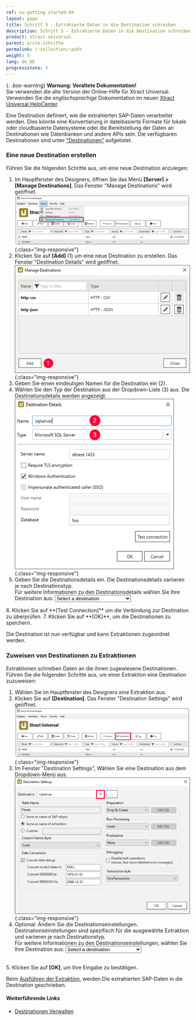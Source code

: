 ```yaml
---
ref: xu-getting-started-04
layout: page
title: Schritt 5 - Extrahierte Daten in die Destination schreiben
description: Schritt 5 - Extrahierte Daten in die Destination schreiben
product: xtract-universal
parent: erste-schritte
permalink: /:collection/:path
weight: 5
lang: de_DE
progressstate: 5
---
```


{: .box-warning}
**Warnung: Veraltete Dokumentation!** <br>
Sie verwenden die alte Version der Online-Hilfe für Xtract Universal.<br>
Verwenden Sie die *englischsprachige* Dokumentation im neuen [Xtract Universal HelpCenter](https://helpcenter.theobald-software.com/xtract-universal/documentation/introduction/).

 
Eine Destination definiert, wie die extrahierten SAP-Daten verarbeitet werden.
Dies könnte eine Konvertierung in dateibasierte Formate für lokale oder cloudbasierte Dateisysteme oder die Bereitstellung der Daten an Destinationen wie Datenbanken und andere APIs sein.
Die verfügbaren Destinationen sind unter ["Destinationen"](../destinationen) aufgelistet.

### Eine neue Destination erstellen
<!---
this script generates a link to the destination details of the selected destination (in step 5)
the option in the list must be set as follows:
	<option value="name-of-the-md-file-of-the-destination">DisplayedName</option>
-->
  <script>
  function getSelectedValueDetails(){
	var selectedValueD = document.getElementById("destination").value;
	window.location = "https://help.theobald-software.com/en/xtract-universal/destinations/" + selectedValueD + "#destination-details"
	}
  </script> 

Führen Sie die folgenden Schritte aus, um eine neue Destination anzulegen:
1. Im Hauptfenster des Designers, öffnen Sie das Menü **[Server] > [Manage Destinations]**. Das Fenster "Manage Destinations" wird geöffnet.
![Load-Destinations](/img/content/xu/xu_destination.png){:class="img-responsive"}
2. Klicken Sie auf **[Add]** (1) um eine neue Destination zu erstellen. Das Fenster "Destination Details" wird geöffnet.<br>
![Load-Manage-Shared-Destination](/img/content/destinations_load_manage_shared.png){:class="img-responsive"}
3. Geben Sie einen eindeutigen Namen für die Destination ein (2). 
4. Wählen Sie den Typ der Destination aus der Dropdown-Liste (3) aus. Die Destinationsdetails werden angezeigt.<br>
![Select-Destination-Type](/img/content/sqlserver_destination-details.png){:class="img-responsive"}
5. Geben Sie die Destinationsdetails ein. Die Destinationsdetails variieren je nach Destinationstyp. <br>
Für weitere Informationen zu den Destinationsdetails wählen Sie Ihre Destination aus: <select name="destinationlist" id="destination" onChange="getSelectedValueDetails();">
    <option value=" " disabled selected>Select a destination</option>
    <option value="csv-flat-file">Flat File CSV</option>
    <option value="json-flat-file">Flat File JSON</option>
    <option value="parquet">Flat File Parquet</option>
	<option value="csv-via-http">WebService CSV</option>
	<option value="json-via-http">WebService JSON</option>
	<option value="alteryx">Alteryx</option>
	<option value="amazon-aws-s3">Amazon S3</option>
	<option value="amazon-redshift">Amazon Redshift</option>
	<option value="azure-storage">Azure Storage</option>
	<option value="azure-synapse-analytics">Azure Synapse Analytics</option>
	<option value="exasol">EXASolution</option>
	<option value="google-cloud-storage">Google Cloud Storage</option>
	<option value="huawei">Huawei Cloud OBS</option>
	<option value="ibm-db2">IBM DB2</option>
	<option value="knime">KNIME</option>
	<option value="microsoft-sql-server">Microsoft SQL Server</option>
	<option value="mysql">MySQL</option>
	<option value="oracle">Oracle</option>
	<option value="postgreSQL">PostgreSQL</option>
	<option value="Power-BI-Connector">Power BI Connector</option>
	<option value="qliksense-qlikview">QlikSense and QlikView</option>
	<option value="salesforce">Salesforce</option>
	<option value="sap-hana">SAP HANA</option>
	<option value="sharepoint">SharePoint</option>
	<option value="snowflake">Snowflake</option>
	<option value="server-report-services">SQL Server Reporting Services</option>
	<option value="tableau">Tableau</option>
  </select>
6. Klicken Sie auf **[Test Connection]** um die Verbindung zur Destination zu überprüfen.
7. Klicken Sie auf **[OK]**, um die Destinationen zu speichern. 

Die Destination ist nun verfügbar und kann Extraktionen zugeordnet werden.

### Zuweisen von Destinationen zu Extraktionen

<!---
this script generates a link to the destination settings of the selected destination (in step 4)
the option in the list must be set as follows:
	<option value="name-of-the-md-file-of-the-destination">DisplayedName</option>
-->
  <script>
  function getSelectedValueSettings(){
	var selectedValueS = document.getElementById("destinationsettings").value;
	window.location = "https://help.theobald-software.com/en/xtract-universal/destinations/" + selectedValueS + "#destination-settings"
	}
  </script> 
  
Extraktionen schreiben Daten an die ihnen zugewiesene Destinationen.
Führen Sie die folgenden Schritte aus, um einer Extraktion eine Destination zuzuweisen:

1. Wählen Sie im Hauptfenster des Designers eine Extraktion aus.
2. Klicken Sie auf **[Destination]**. Das Fenster "Destination Settings" wird geöffnet.<br>
![Load-Destinations](/img/content/xu/xu_designer_destination.png){:class="img-responsive"}
3. Im Fenster "Destination Settings", Wählen Sie eine Destination aus dem Dropdown-Menü aus.
![Load-Shared-Destination-SQLServer](/img/content/sqlserver_destination-settings.png){:class="img-responsive"}
4. Optional: Ändern Sie die Destinationseinstellungen.<br>
Destinationseinstellungen sind spezifisch für die ausgewählte Extraktion und variieren je nach Destinationstyp. <br>
Für weitere Informationen zu den Destinationseinstellungen, wählen Sie Ihre Destination aus: <select id="destinationsettings" onChange="getSelectedValueSettings();">
    <option value=" " disabled selected>Select a destination</option>
    <option value="csv-flat-file">Flat File CSV</option>
    <option value="json-flat-file">Flat File JSON</option>
    <option value="parquet">Flat File Parquet</option>
	<option value="csv-via-http">WebService CSV</option>
	<option value="json-via-http">WebService JSON</option>
	<option value="alteryx">Alteryx</option>
	<option value="amazon-aws-s3">Amazon S3</option>
	<option value="amazon-redshift">Amazon Redshift</option>
	<option value="azure-storage">Azure Storage</option>
	<option value="azure-synapse-analytics">Azure Synapse Analytics</option>
	<option value="exasol">EXASolution</option>
	<option value="google-cloud-storage">Google Cloud Storage</option>
	<option value="huawei">Huawei Cloud OBS</option>
	<option value="ibm-db2">IBM DB2</option>
	<option value="knime">KNIME</option>
	<option value="microsoft-sql-server">Microsoft SQL Server</option>
	<option value="mysql">MySQL</option>
	<option value="oracle">Oracle</option>
	<option value="postgreSQL">PostgreSQL</option>
	<option value="Power-BI-Connector">Power BI Connector</option>
	<option value="qliksense-qlikview">QlikSense and QlikView</option>
	<option value="salesforce">Salesforce</option>
	<option value="sap-hana">SAP HANA</option>
	<option value="sharepoint">SharePoint</option>
	<option value="snowflake">Snowflake</option>
	<option value="server-report-services">SQL Server Reporting Services</option>
	<option value="tableau">Tableau</option>
  </select><br>
5. Klicken Sie auf **[OK]**, um Ihre Eingabe zu bestätigen.       

Beim [Ausführen der Extraktion](./eine-extraktion-ausfuehren), werden Die extrahierten SAP-Daten  in die Destination geschrieben.

#### Weiterführende Links
- [Destinationen Verwalten](../destinationen/ziele-verwalten)

